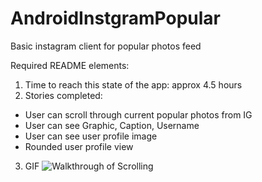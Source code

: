 # AndroidInstgramPopular
Basic instagram client for popular photos feed

Required README elements: 

1. Time to reach this state of the app: approx 4.5 hours
2. Stories completed: 
  - User can scroll through current popular photos from IG
  - User can see Graphic, Caption, Username
  - User can see user profile image
  - Rounded user profile view
3. GIF 
  ![Walkthrough of Scrolling](https://drive.google.com/file/d/0Bw6B_KIKSUxwQXFwRUZBVWIyRzQ/view?usp=sharing)
